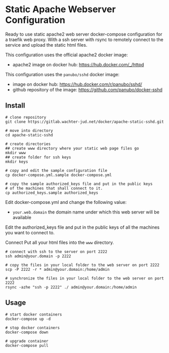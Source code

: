 Static Apache Webserver Configuration
=====================================

Ready to use static apache2 web server docker-compose configuration 
for a traefik web proxy. With a ssh server with rsync to remotely 
connect to the service and upload the static html files.

This configuration uses the official apache2 docker image:

* apache2 image on docker hub: https://hub.docker.com/_/httpd

This configuration uses the `panubo/sshd` docker image:

* image on docker hub: https://hub.docker.com/r/panubo/sshd/
* github repository of the image: https://github.com/panubo/docker-sshd


Install
-------

```
# clone repository
git clone https://gitlab.wachter-jud.net/docker/apache-static-sshd.git

# move into directory
cd apache-static-sshd

# create directories
## create www directory where your static web page files go
mkdir www
## create folder for ssh keys
mkdir keys

# copy and edit the sample configuration file
cp docker-compose.yml.sample docker-compose.yml

# copy the sample authorized_keys file and put in the public keys
# of the machines that shall connect to it.
cp authorized_keys.sample authorized_keys
```

Edit docker-compose.yml and change the following value:

* `your.web.domain` the domain name under which this web server will be available


Edit the authorized_keys file and put in the public keys 
of all the machines you want to connect to.


Connect  Put all your html files into the `www` directory.

```
# connect with ssh to the server on port 2222
ssh admin@your.domain -p 2222

# copy the files in your local folder to the web server on port 2222
scp -P 2222 -r * admin@your.domain:/home/admin

# synchronize the files in your local folder to the web server on port 2222
rsync -azhe "ssh -p 2222" ./ admin@your.domain:/home/admin
```


Usage
-----

```
# start docker containers
docker-compose up -d

# stop docker containers
docker-compose down

# upgrade container
docker-compose pull
```



